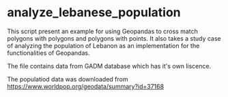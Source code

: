 # analyze_lebanese_population

This script present an example for using Geopandas to cross match polygons with polygons and  polygons with points. It also takes a study case of analyzing the population of Lebanon as an implementation for the functionalities of Geopandas. 

The file contains data from GADM database which has it's own liscence. 

The populatiod data was downloaded from https://www.worldpop.org/geodata/summary?id=37168
